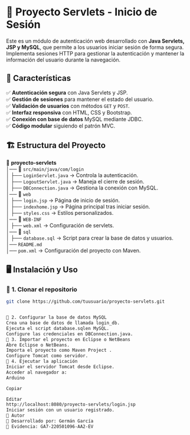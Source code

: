 # 📌 Proyecto Servlets - Inicio de Sesión

Este es un módulo de autenticación web desarrollado con **Java Servlets, JSP y MySQL**, que permite a los usuarios iniciar sesión de forma segura. Implementa sesiones HTTP para gestionar la autenticación y mantener la información del usuario durante la navegación.

## 🚀 Características
✅ **Autenticación segura** con Java Servlets y JSP.  
✅ **Gestión de sesiones** para mantener el estado del usuario.  
✅ **Validación de usuarios** con métodos `GET` y `POST`.  
✅ **Interfaz responsiva** con HTML, CSS y Bootstrap.  
✅ **Conexión con base de datos** MySQL mediante JDBC.  
✅ **Código modular** siguiendo el patrón MVC.  

## 🏗️ **Estructura del Proyecto**
📁 **proyecto-servlets**  
│── 📂 `src/main/java/com/login`  
│   ├── `LoginServlet.java` → Controla la autenticación.  
│   ├── `LogoutServlet.java` → Maneja el cierre de sesión.  
│   ├── `DBConnection.java` → Gestiona la conexión con MySQL.  
│── 📂 `web`  
│   ├── `login.jsp` → Página de inicio de sesión.  
│   ├── `indexhome.jsp` → Página principal tras iniciar sesión.  
│   ├── `styles.css` → Estilos personalizados.  
│── 📂 `WEB-INF`  
│   ├── `web.xml` → Configuración de servlets.  
│── 📂 `sql`  
│   ├── `database.sql` → Script para crear la base de datos y usuarios.  
│── `README.md`  
│── `pom.xml` → Configuración del proyecto con Maven.  

## 🖥️ **Instalación y Uso**
### 🔹 **1. Clonar el repositorio**  
```bash
git clone https://github.com/tuusuario/proyecto-servlets.git


🔹 2. Configurar la base de datos MySQL
Crea una base de datos de llamada login_db.
Ejecuta el script database.sqlen MySQL.
Configure las credenciales en DBConnection.java.
🔹 3. Importar el proyecto en Eclipse o NetBeans
Abre Eclipse o NetBeans.
Importa el proyecto como Maven Project .
Configure Tomcat como servidor.
🔹 4. Ejecutar la aplicación
Iniciar el servidor Tomcat desde Eclipse.
Acceder al navegador a:
Arduino

Copiar

Editar
http://localhost:8080/proyecto-servlets/login.jsp
Iniciar sesión con un usuario registrado.
📝 Autor
👤 Desarrollado por: Germán García
📄 Evidencia: GA7-220501096-AA2-EV